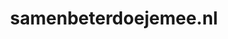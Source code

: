 ---
layout: post
title:  "samenbeterdoejemee.nl"
internal_url:  "/dutchgov/samenbeterdoejemee.nl.html"
subdomains_count: 2
all_subdomains_count: 2
urls_count: 2
ssl_rank: 0
http_rank: 65
url_link: /data/samenbeterdoejemee.nl/urls.txt
all_subdomains_link: /data/samenbeterdoejemee.nl/all_subdomains.txt
subdomains_link: /data/samenbeterdoejemee.nl/subdomains.txt
categories: dutchgov
---